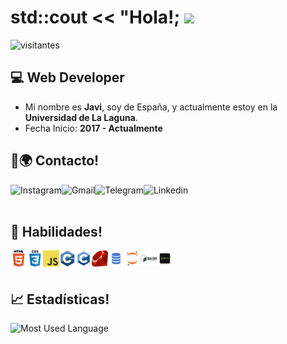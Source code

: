 
# std::cout << "Hola!;   <img src="https://i.imgur.com/csn2hC2.gif" width=25px style="display: inline-block"></img>

![visitantes](https://visitor-badge.glitch.me/badge?page_id=alu0101128894)

## 💻 Web Developer
* Mi nombre es **Javi**, soy de España, y actualmente estoy en la **Universidad de La Laguna**.
* Fecha Inicio: **2017 - Actualmente**


## 📱🌍 Contacto!

[<img align="left" alt="Instagram" src="https://img.shields.io/badge/Instagram-E4405F?style=for-the-badge&logo=instagram&logoColor=white" />][instagram]

[<img align="left" alt="Gmail" src="https://img.shields.io/badge/Gmail-D14836?style=for-the-badge&logo=gmail&logoColor=white" />][gmail]

[<img align="left" alt="Telegram" src="https://img.shields.io/badge/Telegram-2CA5E0?style=for-the-badge&logo=telegram&logoColor=white" />][telegram]

[<img align="left" alt="Linkedin" src="https://img.shields.io/badge/LinkedIn-0077B5?style=for-the-badge&logo=linkedin&logoColor=white" />][linkedin]
<br/>
<br/>


## 🚀 Habilidades!

[<img align="left" alt="HTML5" width="26px" src="https://raw.githubusercontent.com/github/explore/main/topics/html/html.png" />][linkedin]

[<img align="left" alt="CSS" width="26px" src="https://raw.githubusercontent.com/github/explore/main/topics/css/css.png" />][linkedin]

[<img align="left" alt="JS" width="26px" src="https://github.com/github/explore/blob/main/topics/javascript/javascript.png" />][linkedin]

[<img align="left" alt="CPP" width="26px" src="https://raw.githubusercontent.com/github/explore/main/topics/cpp/cpp.png" />][linkedin]

[<img align="left" alt="C" width="26px" src="https://raw.githubusercontent.com/github/explore/main/topics/c/c.png" />][linkedin]

[<img align="left" alt="RUBY" width="26px" src="https://raw.githubusercontent.com/github/explore/main/topics/ruby/ruby.png" />][linkedin]

[<img align="left" alt="SQL" width="26px" src="https://raw.githubusercontent.com/github/explore/main/topics/sql/sql.png" />][linkedin]

[<img align="left" alt="JUPYTER" width="26px" src="https://raw.githubusercontent.com/github/explore/main/topics/jupyter-notebook/jupyter-notebook.png" />][linkedin]

[<img align="left" alt="BASH" width="26px" src="https://raw.githubusercontent.com/github/explore/main/topics/bash/bash.png" />][linkedin]

[<img align="left" alt="ASSEMBLY" width="26px" src="https://github.com/github/explore/blob/main/topics/assembly/assembly.png" />][linkedin]

<br/>
<br/>

## 📈 Estadísticas!

![Most Used Language](https://github-readme-stats.vercel.app/api/top-langs/?username=alu0101128894&layout=compact&langs_count=8&theme=github_dark&hide_border=true)

[instagram]: https://www.instagram.com/javiidiazglez/
[gmail]: javiidiazglez@gmail.com
[telegram]: https://t.me/javiidiazglez
[linkedin]: https://www.linkedin.com/in/jos%C3%A9-javier-d%C3%ADaz-gonz%C3%A1lez-72a0b0223/